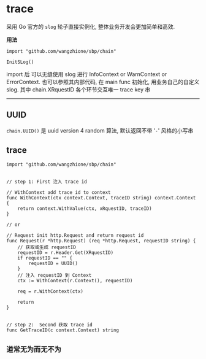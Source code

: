 # trace

采用 Go 官方的 `slog` 轮子直接实例化, 整体业务开发会更加简单和高效.

**用法**

```
import "github.com/wangzhione/sbp/chain"

InitSLog()
```

import 后 可以无缝使用 slog 进行 InfoContext or WarnContext or ErrorContext. 也可以参照其内部代码, 在 main func 初始化, 用业务自己的自定义 slog. 其中 chain.XRquestID 各个环节交互唯一 trace key 串

***

## UUID

`chain.UUID()` 是 uuid version 4 random 算法, 默认返回不带 '`-`' 风格的小写串

## trace

```
import "github.com/wangzhione/sbp/chain"


// step 1: First 注入 trace id

// WithContext add trace id to context
func WithContext(ctx context.Context, traceID string) context.Context {
	return context.WithValue(ctx, xRquestID, traceID)
}

// or 

// Request init http.Request and return request id
func Request(r *http.Request) (req *http.Request, requestID string) {
	// 获取或生成 requestID
	requestID = r.Header.Get(XRquestID)
	if requestID == "" {
		requestID = UUID()
	}
	// 注入 requestID 到 Context
	ctx := WithContext(r.Context(), requestID)

	req = r.WithContext(ctx)

	return
}


// step 2:  Second 获取 trace id
func GetTraceID(c context.Context) string 
```

## `道常无为而无不为` 
